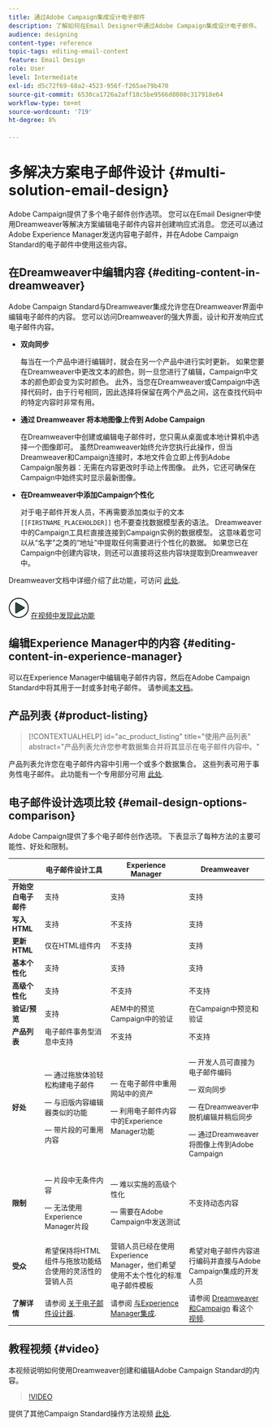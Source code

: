 ```yaml
---
title: 通过Adobe Campaign集成设计电子邮件
description: 了解如何在Email Designer中通过Adobe Campaign集成设计电子邮件。
audience: designing
content-type: reference
topic-tags: editing-email-content
feature: Email Design
role: User
level: Intermediate
exl-id: d5c72f69-68a2-4523-956f-f265ae79b470
source-git-commit: 6530ca1726a2aff18c5be9566d8008c317918e64
workflow-type: tm+mt
source-wordcount: '719'
ht-degree: 8%

---
```


# 多解决方案电子邮件设计 {#multi-solution-email-design}

Adobe Campaign提供了多个电子邮件创作选项。 您可以在Email Designer中使用Dreamweaver等解决方案编辑电子邮件内容并创建响应式消息。 您还可以通过Adobe Experience Manager发送内容电子邮件，并在Adobe Campaign Standard的电子邮件中使用这些内容。

## 在Dreamweaver中编辑内容 {#editing-content-in-dreamweaver}

Adobe Campaign Standard与Dreamweaver集成允许您在Dreamweaver界面中编辑电子邮件的内容。 您可以访问Dreamweaver的强大界面，设计和开发响应式电子邮件内容。

* **双向同步**

  每当在一个产品中进行编辑时，就会在另一个产品中进行实时更新。 如果您要在Dreamweaver中更改文本的颜色，则一旦您进行了编辑，Campaign中文本的颜色即会变为实时颜色。 此外，当您在Dreamweaver或Campaign中选择代码时，由于行号相同，因此选择将保留在两个产品之间，这在查找代码中的特定内容时非常有用。

* **通过 Dreamweaver 将本地图像上传到 Adobe Campaign**

  在Dreamweaver中创建或编辑电子邮件时，您只需从桌面或本地计算机中选择一个图像即可。 虽然Dreamweaver始终允许您执行此操作，但当Dreamweaver和Campaign连接时，本地文件会立即上传到Adobe Campaign服务器：无需在内容更改时手动上传图像。 此外，它还可确保在Campaign中始终实时显示最新图像。

* **在Dreamweaver中添加Campaign个性化**

  对于电子邮件开发人员，不再需要添加类似于的文本 `[[FIRSTNAME_PLACEHOLDER]]` 也不要查找数据模型表的语法。 Dreamweaver中的Campaign工具栏直接连接到Campaign实例的数据模型。 这意味着您可以从“名字”之类的“地址”中提取任何需要进行个性化的数据。 如果您已在Campaign中创建内容块，则还可以直接将这些内容块提取到Dreamweaver中。

Dreamweaver文档中详细介绍了此功能，可访问 [此处](https://helpx.adobe.com/cn/dreamweaver/using/working-with-dreamweaver-and-campaign.html).

![](assets/do-not-localize/how-to-video.png) [在视频中发现此功能](#video)

## 编辑Experience Manager中的内容 {#editing-content-in-experience-manager}

可以在Experience Manager中编辑电子邮件内容，然后在Adobe Campaign Standard中将其用于一封或多封电子邮件。 请参阅[本文档](../../integrating/using/integrating-with-experience-manager.md)。

## 产品列表 {#product-listing}

>[!CONTEXTUALHELP]
>id="ac_product_listing"
>title="使用产品列表"
>abstract="产品列表允许您参考数据集合并将其显示在电子邮件内容中。"

产品列表允许您在电子邮件内容中引用一个或多个数据集合。 这些列表可用于事务性电子邮件。 此功能有一个专用部分可用 [此处](../../designing/using/using-product-listings.md).

## 电子邮件设计选项比较 {#email-design-options-comparison}

Adobe Campaign提供了多个电子邮件创作选项。 下表显示了每种方法的主要可能性、好处和限制。

<table> 
 <thead> 
  <tr> 
   <th> </th> 
   <th> 电子邮件设计工具<br /> </th> 
   <th> Experience Manager<br /> </th> 
   <th> Dreamweaver<br /> </th> 
  </tr> 
 </thead> 
 <tbody> 
  <tr> 
   <td> <strong>开始空白电子邮件</strong><br /> </td> 
   <td> 支持<br /> </td> 
   <td> 支持<br /> </td> 
   <td> 支持<br /> </td> 
  </tr> 
  <tr> 
   <td> <strong>写入HTML</strong><br /> </td> 
   <td> 支持<br /> </td> 
   <td> 不支持<br /> </td> 
   <td> 支持<br /> </td> 
  </tr> 
  <tr> 
   <td> <strong>更新HTML</strong><br /> </td> 
   <td> 仅在HTML组件内<br /> </td> 
   <td> 不支持<br /> </td> 
   <td> 支持<br /> </td> 
  </tr> 
  <tr> 
   <td> <strong>基本个性化</strong><br /> </td> 
   <td> 支持<br /> </td> 
   <td> 支持<br /> </td> 
   <td> 支持<br /> </td> 
  </tr> 
  <tr> 
   <td> <strong>高级个性化</strong><br /> </td> 
   <td> 支持<br /> </td> 
   <td> 不支持<br /> </td> 
   <td> 不支持<br /> </td> 
  </tr> 
  <tr> 
   <td> <strong>验证/预览</strong><br /> </td> 
   <td> 支持<br /> </td> 
   <td> AEM中的预览<br /> Campaign中的验证<br /> </td> 
   <td> 在Campaign中预览和验证<br /> </td> 
  </tr> 
  <tr> 
   <td> <strong>产品列表</strong><br /> </td> 
   <td> 电子邮件事务型消息中支持<br /> </td> 
   <td> 不支持<br /> </td> 
   <td> 不支持<br /> </td> 
  </tr> 
  <tr> 
   <td> <strong>好处</strong><br /> </td> 
   <td> 
     <p> — 通过拖放体验轻松构建电子邮件</p>
     <p> — 与旧版内容编辑器类似的功能</p>
     <p> — 带片段的可重用内容</p>
  </td> 
   <td> 
     <p> — 在电子邮件中重用网站中的资产</p>
     <p> — 利用电子邮件内容中的Experience Manager功能</p>
    </td> 
   <td> 
    <p> — 开发人员可直接为电子邮件编码</p>
    <p> — 双向同步</p>
    <p> — 在Dreamweaver中脱机编辑并稍后同步</p>
    <p> — 通过Dreamweaver将图像上传到Adobe Campaign</p>
  </td> 
  </tr> 
  <tr> 
   <td> <strong>限制</strong><br /> </td> 
   <td> 
     <p> — 片段中无条件内容</p>
     <p> — 无法使用Experience Manager片段</p>
  </td> 
   <td> 
     <p> — 难以实施的高级个性化</p>
     <p> — 需要在Adobe Campaign中发送测试</p>
  </td> 
   <td> 不支持动态内容<br /> </td> 
  </tr> 
  <tr> 
   <td> <strong>受众</strong><br /> </td> 
   <td> 希望保持将HTML组件与拖放功能结合使用的灵活性的营销人员<br /> </td> 
   <td> 营销人员已经在使用Experience Manager，他们希望使用不太个性化的标准电子邮件模板<br /> </td> 
   <td> 希望对电子邮件内容进行编码并直接与Adobe Campaign集成的开发人员<br /> </td> 
  </tr> 
  <tr> 
   <td> <strong>了解详情</strong><br /> </td> 
   <td> 请参阅 <a href="../../designing/using/designing-content-in-adobe-campaign.md">关于电子邮件设计器</a>.<br /> </td> 
   <td> 请参阅 <a href="../../integrating/using/integrating-with-experience-manager.md">与Experience Manager集成</a>.<br /> </td> 
   <td> 请参阅 <a href="https://helpx.adobe.com/cn/dreamweaver/using/working-with-dreamweaver-and-campaign.html">Dreamweaver和Campaign</a> 看这个 <a href="#video">视频</a>.<br /> </td> 
  </tr> 
 </tbody> 
</table>

## 教程视频 {#video}

本视频说明如何使用Dreamweaver创建和编辑Adobe Campaign Standard的内容。

>[!VIDEO](https://video.tv.adobe.com/v/23121?quality=12&captions=eng)

提供了其他Campaign Standard操作方法视频 [此处](https://experienceleague.adobe.com/docs/campaign-standard-learn/tutorials/overview.html?lang=zh-Hans).
